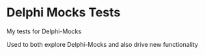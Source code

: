 # Delphi Mocks Tests

My tests for Delphi-Mocks

Used to both explore Delphi-Mocks and also drive new functionality

